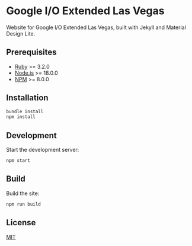 # Google I/O Extended Las Vegas

Website for Google I/O Extended Las Vegas, built with Jekyll and Material Design Lite.

## Prerequisites

- [Ruby](https://www.ruby-lang.org/en/) >= 3.2.0
- [Node.js](https://nodejs.org/) >= 18.0.0
- [NPM](https://www.npmjs.org/) >= 8.0.0

## Installation

```bash
bundle install
npm install
```

## Development

Start the development server:

```bash
npm start
```

## Build

Build the site:

```bash
npm run build
```

## License

[MIT](LICENSE.md)
